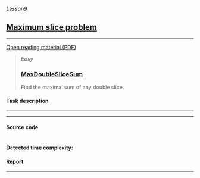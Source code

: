 _Lesson9_
## [Maximum slice problem](https://app.codility.com/programmers/lessons/9-maximum_slice_problem/)

***
[Open reading material (PDF)](https://codility.com/media/train/7-MaxSlice.pdf)

> _Easy_
> ### [MaxDoubleSliceSum](https://app.codility.com/programmers/lessons/9-maximum_slice_problem/max_double_slice_sum/)
> Find the maximal sum of any double slice.

#### Task description
***

***

#### Source code
```java

```

#### Detected time complexity:


#### Report

***
